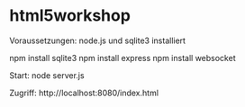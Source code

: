 html5workshop
=============

Voraussetzungen: node.js und sqlite3 installiert

npm install sqlite3
npm install express
npm install websocket

Start: node server.js


Zugriff: http://localhost:8080/index.html
